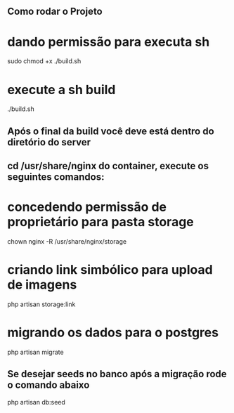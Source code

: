 ## Como rodar o Projeto

# dando permissão para executa sh
sudo chmod +x ./build.sh

# execute a sh build
./build.sh

## Após o final da build você deve está dentro do diretório do server
## cd /usr/share/nginx do container, execute os seguintes comandos:

# concedendo permissão de proprietário para pasta storage
chown nginx -R /usr/share/nginx/storage

# criando link simbólico para upload de imagens
php artisan storage:link

# migrando os dados para o postgres
php artisan migrate

## Se desejar seeds no banco após a migração rode o comando abaixo
php artisan db:seed



